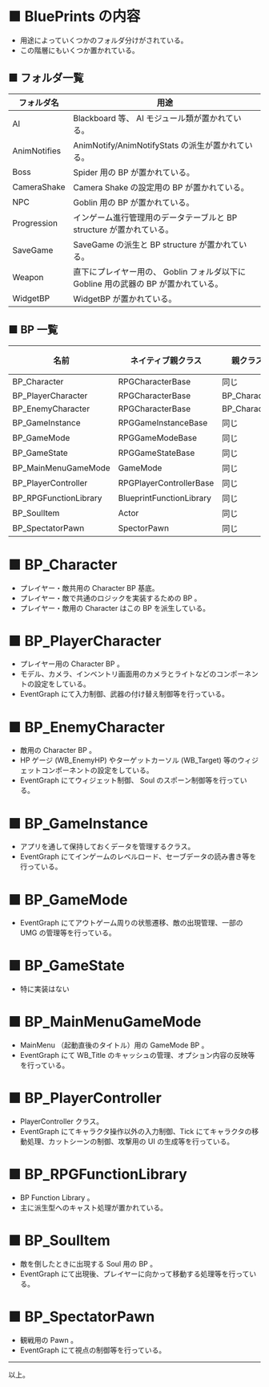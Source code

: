 # ■ BluePrints の内容
* 用途によっていくつかのフォルダ分けがされている。
* この階層にもいくつか置かれている。

## ■ フォルダ一覧
| フォルダ名 | 用途 |
| ----- | ----- |
| AI | Blackboard 等、 AI モジュール類が置かれている。 |
| AnimNotifies | AnimNotify/AnimNotifyStats の派生が置かれている。 |
| Boss | Spider 用の BP が置かれている。 |
| CameraShake | Camera Shake の設定用の BP が置かれている。 |
| NPC | Goblin 用の BP が置かれている。 |
| Progression | インゲーム進行管理用のデータテーブルと BP structure が置かれている。 |
| SaveGame | SaveGame の派生と BP structure が置かれている。 |
| Weapon | 直下にプレイヤー用の、 Goblin フォルダ以下に Gobline 用の武器の BP が置かれている。 |
| WidgetBP | WidgetBP が置かれている。 |

## ■ BP 一覧
| 名前 | ネイティブ親クラス | 親クラス | 用途 |
| ----- | ----- | ----- | ----- |
| BP_Character | RPGCharacterBase | 同じ |
| BP_PlayerCharacter | RPGCharacterBase | BP_Character |
| BP_EnemyCharacter | RPGCharacterBase | BP_Character |
| BP_GameInstance | RPGGameInstanceBase | 同じ |
| BP_GameMode | RPGGameModeBase | 同じ |
| BP_GameState | RPGGameStateBase | 同じ |
| BP_MainMenuGameMode | GameMode | 同じ |
| BP_PlayerController | RPGPlayerControllerBase | 同じ |
| BP_RPGFunctionLibrary | BlueprintFunctionLibrary | 同じ |
| BP_SoulItem | Actor | 同じ |
| BP_SpectatorPawn | SpectorPawn | 同じ |


# ■  BP_Character
* プレイヤー・敵共用の Character BP 基底。
* プレイヤー・敵で共通のロジックを実装するための BP 。
* プレイヤー・敵用の Character はこの BP を派生している。

# ■  BP_PlayerCharacter
* プレイヤー用の Character BP 。
* モデル、カメラ、インベントリ画面用のカメラとライトなどのコンポーネントの設定をしている。
* EventGraph にて入力制御、武器の付け替え制御等を行っている。

# ■  BP_EnemyCharacter
* 敵用の Character BP 。
* HP ゲージ (WB_EnemyHP) やターゲットカーソル (WB_Target) 等のウィジェットコンポーネントの設定をしている。
* EventGraph にてウィジェット制御、 Soul のスポーン制御等を行っている。

# ■  BP_GameInstance
* アプリを通して保持しておくデータを管理するクラス。
* EventGraph にてインゲームのレベルロード、セーブデータの読み書き等を行っている。

# ■  BP_GameMode
* EventGraph にてアウトゲーム周りの状態遷移、敵の出現管理、一部の UMG の管理等を行っている。

# ■  BP_GameState
* 特に実装はない

# ■  BP_MainMenuGameMode
* MainMenu （起動直後のタイトル）用の GameMode BP 。
* EventGraph にて WB_Title のキャッシュの管理、オプション内容の反映等を行っている。

# ■  BP_PlayerController
* PlayerController クラス。
* EventGraph にてキャラクタ操作以外の入力制御、Tick にてキャラクタの移動処理、カットシーンの制御、攻撃用の UI の生成等を行っている。

# ■  BP_RPGFunctionLibrary
* BP Function Library 。
* 主に派生型へのキャスト処理が置かれている。

# ■  BP_SoulItem
* 敵を倒したときに出現する Soul 用の BP 。
* EventGraph にて出現後、プレイヤーに向かって移動する処理等を行っている。

# ■  BP_SpectatorPawn
* 観戦用の Pawn 。
* EventGraph にて視点の制御等を行っている。



----
以上。

